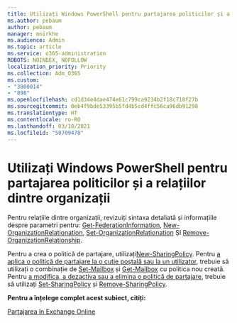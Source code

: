 ```yaml
---
title: Utilizați Windows PowerShell pentru partajarea politicilor și a relațiilor dintre organizații
ms.author: pebaum
author: pebaum
manager: mnirkhe
ms.audience: Admin
ms.topic: article
ms.service: o365-administration
ROBOTS: NOINDEX, NOFOLLOW
localization_priority: Priority
ms.collection: Adm_O365
ms.custom:
- "3800014"
- "898"
ms.openlocfilehash: cd1d34e4dae474e61c799ca9234b2f18c718f27b
ms.sourcegitcommit: 0eb4f9bde53395b5fd4b5cd4ffc56ca96db91298
ms.translationtype: HT
ms.contentlocale: ro-RO
ms.lasthandoff: 03/10/2021
ms.locfileid: "50709478"
---
```

# <a name="use-powershell-for-sharing-policies-and-organization-relationships"></a>Utilizați Windows PowerShell pentru partajarea politicilor și a relațiilor dintre organizații


Pentru relațiile dintre organizații, revizuiți sintaxa detaliată și informațiile despre parametri pentru: [Get-FederationInformation](https://docs.microsoft.com/powershell/module/exchange/get-federationinformation), [New-OrganizationRelationation](https://docs.microsoft.com/powershell/module/exchange/new-organizationrelationship), [Set-OrganizationRelationation](https://docs.microsoft.com/powershell/module/exchange/set-organizationrelationship)  ȘI  [Remove-OrganizationRelationship](https://docs.microsoft.com/powershell/module/exchange/remove-organizationrelationship).

Pentru a crea o politică de partajare, utilizați[New-SharingPolicy](https://docs.microsoft.com/powershell/module/exchange/new-sharingpolicy). Pentru  [a aplica o politică de partajare la o cutie poștală sau la un utilizator](https://docs.microsoft.com/exchange/sharing/sharing-policies/apply-a-sharing-policy#use-exchange-online-powershell-to-apply-a-sharing-policy-to-one-or-more-mailboxes),  trebuie să utilizați o combinație de  [Set-Mailbox](https://docs.microsoft.com/powershell/module/exchange/set-mailbox) și [Get-Mailbox](https://docs.microsoft.com/powershell/module/exchange/get-mailbox) cu politica nou creată. Pentru  [a modifica, a dezactiva sau a elimina o politică de partajare](https://docs.microsoft.com/exchange/sharing/sharing-policies/modify-a-sharing-policy),  trebuie să utilizați  [Set-SharingPolicy](https://docs.microsoft.com/powershell/module/exchange/set-sharingpolicy) și [Remove-SharingPolicy](https://docs.microsoft.com/powershell/module/exchange/remove-sharingpolicy).

**Pentru a înțelege complet acest subiect, citiți:**

[Partajarea în Exchange Online](https://docs.microsoft.com/exchange/sharing/sharing)